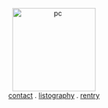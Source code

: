<div align="center"> 
<img src="https://files.catbox.moe/fgwbzq.gif" alt="pc" width="170px"><br>
<a href="https://discordapp.com/users/1149471699683790868">contact</a> . <a href="https://listography.com/hito">listography</a> . <a href="https://rentry.co/hitoling">rentry</a>
</div
